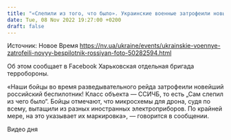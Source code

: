```yaml
---
title: "«Слепили из того, что было». Украинские военные затрофеили новый беспилотник россиян — фото"
date: Tue, 08 Nov 2022 19:27:00 +0200
draft: false
---
```

Источник: Новое Время https://nv.ua/ukraine/events/ukrainskie-voennye-zatrofeili-novyy-bespilotnik-rossiyan-foto-50282594.html


Об этом сообщает в Facebook Харьковская отдельная бригада терробороны.

«Наши бойцы во время разведывательного рейда затрофеили новейший российский беспилотник! Класс объекта — ССИЧБ, то есть „Сам слепил из чего было“. Бойцы отмечают, что микросхемы для дрона, судя по всему, вытащили из разных иностранных электроприборов. По крайней мере, на это указывает их маркировка», — говорится в сообщении.

 Видео дня   
